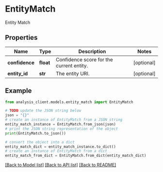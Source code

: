 # EntityMatch

Entity Match

## Properties

Name | Type | Description | Notes
------------ | ------------- | ------------- | -------------
**confidence** | **float** | Confidence score for the current entity. | [optional] 
**entity_id** | **str** | The entity URI. | [optional] 

## Example

```python
from analysis_client.models.entity_match import EntityMatch

# TODO update the JSON string below
json = "{}"
# create an instance of EntityMatch from a JSON string
entity_match_instance = EntityMatch.from_json(json)
# print the JSON string representation of the object
print(EntityMatch.to_json())

# convert the object into a dict
entity_match_dict = entity_match_instance.to_dict()
# create an instance of EntityMatch from a dict
entity_match_from_dict = EntityMatch.from_dict(entity_match_dict)
```
[[Back to Model list]](../README.md#documentation-for-models) [[Back to API list]](../README.md#documentation-for-api-endpoints) [[Back to README]](../README.md)


